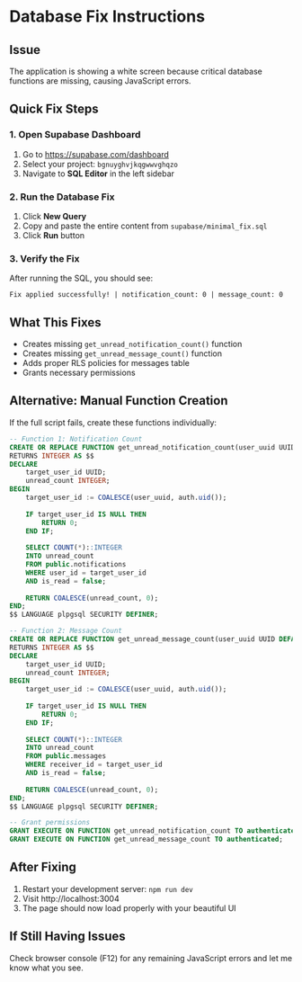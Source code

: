 # Database Fix Instructions

## Issue
The application is showing a white screen because critical database functions are missing, causing JavaScript errors.

## Quick Fix Steps

### 1. Open Supabase Dashboard
1. Go to https://supabase.com/dashboard
2. Select your project: `bgnuyghvjkqgwwvghqzo`
3. Navigate to **SQL Editor** in the left sidebar

### 2. Run the Database Fix
1. Click **New Query**
2. Copy and paste the entire content from `supabase/minimal_fix.sql`
3. Click **Run** button

### 3. Verify the Fix
After running the SQL, you should see:
```
Fix applied successfully! | notification_count: 0 | message_count: 0
```

## What This Fixes
- Creates missing `get_unread_notification_count()` function
- Creates missing `get_unread_message_count()` function  
- Adds proper RLS policies for messages table
- Grants necessary permissions

## Alternative: Manual Function Creation
If the full script fails, create these functions individually:

```sql
-- Function 1: Notification Count
CREATE OR REPLACE FUNCTION get_unread_notification_count(user_uuid UUID DEFAULT NULL)
RETURNS INTEGER AS $$
DECLARE
    target_user_id UUID;
    unread_count INTEGER;
BEGIN
    target_user_id := COALESCE(user_uuid, auth.uid());
    
    IF target_user_id IS NULL THEN
        RETURN 0;
    END IF;
    
    SELECT COUNT(*)::INTEGER
    INTO unread_count
    FROM public.notifications
    WHERE user_id = target_user_id
    AND is_read = false;
    
    RETURN COALESCE(unread_count, 0);
END;
$$ LANGUAGE plpgsql SECURITY DEFINER;

-- Function 2: Message Count  
CREATE OR REPLACE FUNCTION get_unread_message_count(user_uuid UUID DEFAULT NULL)
RETURNS INTEGER AS $$
DECLARE
    target_user_id UUID;
    unread_count INTEGER;
BEGIN
    target_user_id := COALESCE(user_uuid, auth.uid());
    
    IF target_user_id IS NULL THEN
        RETURN 0;
    END IF;
    
    SELECT COUNT(*)::INTEGER
    INTO unread_count
    FROM public.messages
    WHERE receiver_id = target_user_id
    AND is_read = false;
    
    RETURN COALESCE(unread_count, 0);
END;
$$ LANGUAGE plpgsql SECURITY DEFINER;

-- Grant permissions
GRANT EXECUTE ON FUNCTION get_unread_notification_count TO authenticated;
GRANT EXECUTE ON FUNCTION get_unread_message_count TO authenticated;
```

## After Fixing
1. Restart your development server: `npm run dev`
2. Visit http://localhost:3004
3. The page should now load properly with your beautiful UI

## If Still Having Issues
Check browser console (F12) for any remaining JavaScript errors and let me know what you see.
